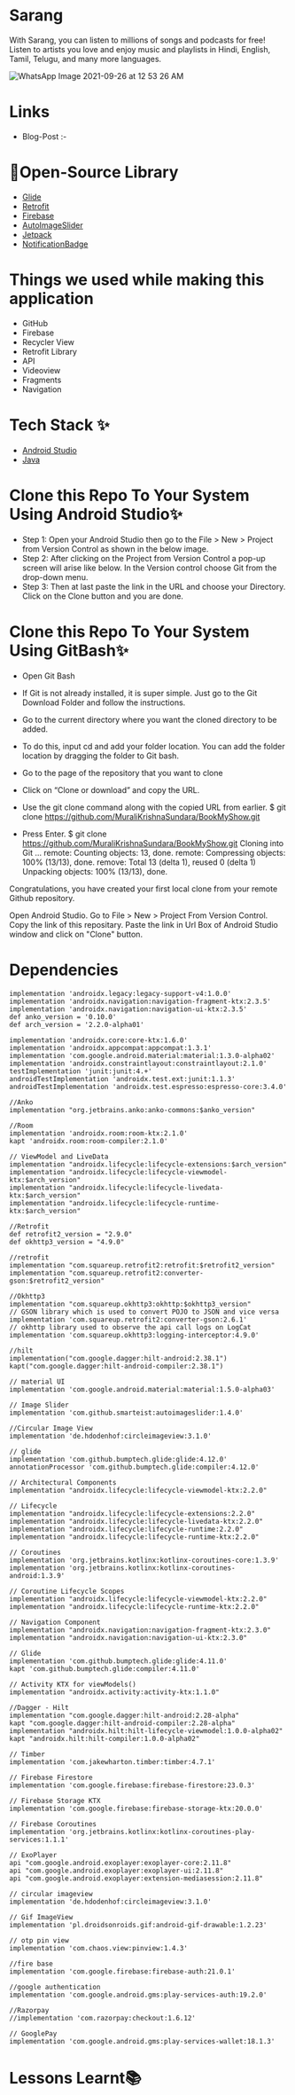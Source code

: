 # Sarang
With Sarang, you can listen to millions of songs and podcasts for free! Listen to artists you love and enjoy music and playlists in Hindi, English, Tamil, Telugu, and many more languages.

![WhatsApp Image 2021-09-26 at 12 53 26 AM](https://www.google.com/imgres?imgurl=https%3A%2F%2Fmir-s3-cdn-cf.behance.net%2Fprojects%2F404%2F4898d5117102141.Y3JvcCwyNzI3LDIxMzMsNjAsMA.jpg&imgrefurl=https%3A%2F%2Fwww.behance.net%2Fsearch%2Fprojects%2F%3Fsearch%3Dbookmyshow%26sort%3Drecommended%26time%3Dmonth&tbnid=luAP_RxEcPb0rM&vet=12ahUKEwjcxei1-KDzAhUGhEsFHZ7FALgQMygBegUIARCiAQ..i&docid=HFZyDFzfjhm9nM&w=404&h=316&itg=1&q=bookmyshow%20collage%20%20images%20of%20app&ved=2ahUKEwjcxei1-KDzAhUGhEsFHZ7FALgQMygBegUIARCiAQ)

# Links 

* Blog-Post :- 

# 🔗Open-Source Library

* [Glide](https://github.com/bumptech/glide)
* [Retrofit](https://square.github.io/retrofit/)
* [Firebase](https://firebase.google.com/docs/auth)
* [AutoImageSlider](https://github.com/smarteist/Android-Image-Slider)
* [Jetpack](https://developer.android.com/jetpack)
* [NotificationBadge](https://github.com/nex3z/NotificationBadge)

# Things we used while making this application

* GitHub
* Firebase
* Recycler View
* Retrofit Library
* API
* Videoview
* Fragments
* Navigation

# Tech Stack ✨

* [Android Studio](https://developer.android.com/studio)
* [Java](https://www.java.com/en/)

# Clone this Repo To Your System Using Android Studio✨

* Step 1: Open your Android Studio then go to the File > New > Project from Version Control as shown in the below image.
* Step 2: After clicking on the Project from Version Control a pop-up screen will arise like below. In the Version control choose Git from the drop-down menu.
* Step 3: Then at last paste the link in the URL and choose your Directory. Click on the Clone button and you are done.

# Clone this Repo To Your System Using GitBash✨

* Open Git Bash

* If Git is not already installed, it is super simple. Just go to the Git Download Folder and follow the instructions.

* Go to the current directory where you want the cloned directory to be added.

* To do this, input cd and add your folder location. You can add the folder location by dragging the folder to Git bash.

* Go to the page of the repository that you want to clone

* Click on “Clone or download” and copy the URL.

* Use the git clone command along with the copied URL from earlier. $ git clone https://github.com/MuraliKrishnaSundara/BookMyShow.git

* Press Enter. $ git clone https://github.com/MuraliKrishnaSundara/BookMyShow.git Cloning into Git … remote: Counting objects: 13, done. remote: Compressing objects: 100% (13/13), done. remove: Total 13 (delta 1), reused 0 (delta 1) Unpacking objects: 100% (13/13), done.

Congratulations, you have created your first local clone from your remote Github repository.

Open Android Studio. Go to File > New > Project From Version Control. Copy the link of this repositary. Paste the link in Url Box of Android Studio window and click on "Clone" button.

# Dependencies 
    implementation 'androidx.legacy:legacy-support-v4:1.0.0'
    implementation 'androidx.navigation:navigation-fragment-ktx:2.3.5'
    implementation 'androidx.navigation:navigation-ui-ktx:2.3.5'
    def anko_version = '0.10.0'
    def arch_version = '2.2.0-alpha01'

    implementation 'androidx.core:core-ktx:1.6.0'
    implementation 'androidx.appcompat:appcompat:1.3.1'
    implementation 'com.google.android.material:material:1.3.0-alpha02'
    implementation 'androidx.constraintlayout:constraintlayout:2.1.0'
    testImplementation 'junit:junit:4.+'
    androidTestImplementation 'androidx.test.ext:junit:1.1.3'
    androidTestImplementation 'androidx.test.espresso:espresso-core:3.4.0'

    //Anko
    implementation "org.jetbrains.anko:anko-commons:$anko_version"

    //Room
    implementation 'androidx.room:room-ktx:2.1.0'
    kapt 'androidx.room:room-compiler:2.1.0'

    // ViewModel and LiveData
    implementation "androidx.lifecycle:lifecycle-extensions:$arch_version"
    implementation "androidx.lifecycle:lifecycle-viewmodel-ktx:$arch_version"
    implementation "androidx.lifecycle:lifecycle-livedata-ktx:$arch_version"
    implementation "androidx.lifecycle:lifecycle-runtime-ktx:$arch_version"

    //Retrofit
    def retrofit2_version = "2.9.0"
    def okhttp3_version = "4.9.0"

    //retrofit
    implementation "com.squareup.retrofit2:retrofit:$retrofit2_version"
    implementation "com.squareup.retrofit2:converter-gson:$retrofit2_version"

    //Okhttp3
    implementation "com.squareup.okhttp3:okhttp:$okhttp3_version"
    // GSON library which is used to convert POJO to JSON and vice versa
    implementation 'com.squareup.retrofit2:converter-gson:2.6.1'
    // okhttp library used to observe the api call logs on LogCat
    implementation 'com.squareup.okhttp3:logging-interceptor:4.9.0'

    //hilt
    implementation("com.google.dagger:hilt-android:2.38.1")
    kapt("com.google.dagger:hilt-android-compiler:2.38.1")

    // material UI
    implementation 'com.google.android.material:material:1.5.0-alpha03'

    // Image Slider
    implementation 'com.github.smarteist:autoimageslider:1.4.0'

    //Circular Image View
    implementation 'de.hdodenhof:circleimageview:3.1.0'

    // glide
    implementation 'com.github.bumptech.glide:glide:4.12.0'
    annotationProcessor 'com.github.bumptech.glide:compiler:4.12.0'

    // Architectural Components
    implementation "androidx.lifecycle:lifecycle-viewmodel-ktx:2.2.0"

    // Lifecycle
    implementation "androidx.lifecycle:lifecycle-extensions:2.2.0"
    implementation "androidx.lifecycle:lifecycle-livedata-ktx:2.2.0"
    implementation "androidx.lifecycle:lifecycle-runtime:2.2.0"
    implementation "androidx.lifecycle:lifecycle-runtime-ktx:2.2.0"

    // Coroutines
    implementation 'org.jetbrains.kotlinx:kotlinx-coroutines-core:1.3.9'
    implementation 'org.jetbrains.kotlinx:kotlinx-coroutines-android:1.3.9'

    // Coroutine Lifecycle Scopes
    implementation "androidx.lifecycle:lifecycle-viewmodel-ktx:2.2.0"
    implementation "androidx.lifecycle:lifecycle-runtime-ktx:2.2.0"

    // Navigation Component
    implementation "androidx.navigation:navigation-fragment-ktx:2.3.0"
    implementation "androidx.navigation:navigation-ui-ktx:2.3.0"

    // Glide
    implementation 'com.github.bumptech.glide:glide:4.11.0'
    kapt 'com.github.bumptech.glide:compiler:4.11.0'

    // Activity KTX for viewModels()
    implementation "androidx.activity:activity-ktx:1.1.0"

    //Dagger - Hilt
    implementation "com.google.dagger:hilt-android:2.28-alpha"
    kapt "com.google.dagger:hilt-android-compiler:2.28-alpha"
    implementation "androidx.hilt:hilt-lifecycle-viewmodel:1.0.0-alpha02"
    kapt "androidx.hilt:hilt-compiler:1.0.0-alpha02"

    // Timber
    implementation 'com.jakewharton.timber:timber:4.7.1'

    // Firebase Firestore
    implementation 'com.google.firebase:firebase-firestore:23.0.3'

    // Firebase Storage KTX
    implementation 'com.google.firebase:firebase-storage-ktx:20.0.0'

    // Firebase Coroutines
    implementation 'org.jetbrains.kotlinx:kotlinx-coroutines-play-services:1.1.1'

    // ExoPlayer
    api "com.google.android.exoplayer:exoplayer-core:2.11.8"
    api "com.google.android.exoplayer:exoplayer-ui:2.11.8"
    api "com.google.android.exoplayer:extension-mediasession:2.11.8"

    // circular imageview
    implementation 'de.hdodenhof:circleimageview:3.1.0'

    // Gif ImageView
    implementation 'pl.droidsonroids.gif:android-gif-drawable:1.2.23'

    // otp pin view
    implementation 'com.chaos.view:pinview:1.4.3'

    //fire base
    implementation 'com.google.firebase:firebase-auth:21.0.1'

    //google authentication
    implementation 'com.google.android.gms:play-services-auth:19.2.0'

    //Razorpay
    //implementation 'com.razorpay:checkout:1.6.12'

    // GooglePay
    implementation 'com.google.android.gms:play-services-wallet:18.1.3'

# Lessons Learnt📚
